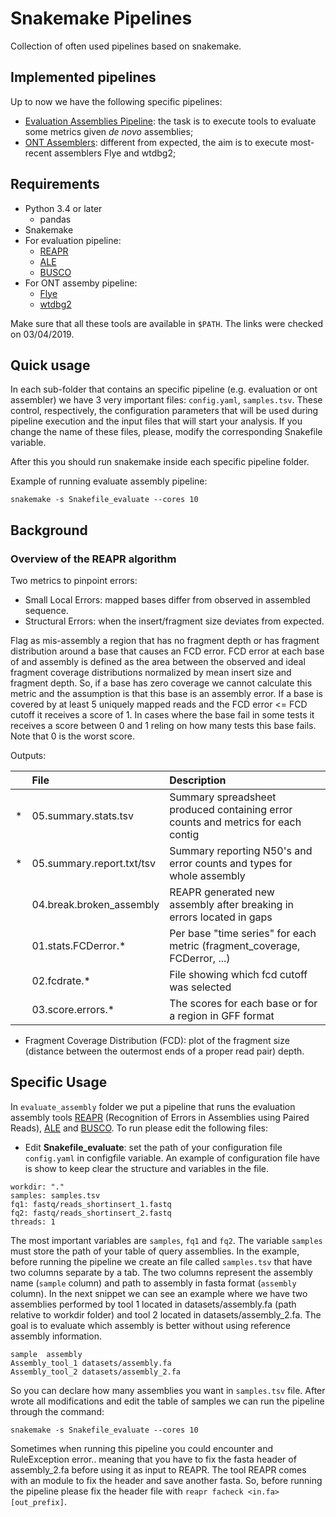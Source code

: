 # Snakemake Pipelines

Collection of often used pipelines based on snakemake.

## Implemented pipelines

Up to now we have the following specific pipelines:

- [Evaluation Assemblies Pipeline](https://github.com/rodtheo/snakemake_pipelines/tree/master/evaluate_assemblies): the task is to execute tools to evaluate some metrics given _de novo_ assemblies;
- [ONT Assemblers](https://github.com/rodtheo/snakemake_pipelines/tree/master/ont_assemblers): different from expected, the aim is to execute most-recent assemblers Flye and wtdbg2;

## Requirements

- Python 3.4 or later
  - pandas
- Snakemake
- For evaluation pipeline:
  - [REAPR](https://www.sanger.ac.uk/science/tools/reapr)
  - [ALE](https://github.com/sc932/ALE)
  - [BUSCO](https://busco.ezlab.org/)
- For ONT assemby pipeline:
  - [Flye](https://github.com/fenderglass/Flye)
  - [wtdbg2](https://github.com/ruanjue/wtdbg2)

Make sure that all these tools are available in `$PATH`. The links were checked on 03/04/2019.

## Quick usage

In each sub-folder that contains an specific pipeline (e.g. evaluation or ont assembler) we have 3 very important files: `config.yaml`, `samples.tsv`. These control, respectively, the configuration parameters that will be used during pipeline execution and the input files that will start your analysis. If you change the name of these files, please, modify the corresponding Snakefile variable.

After this you should run snakemake inside each specific pipeline folder.

Example of running evaluate assembly pipeline:

```{bash}
snakemake -s Snakefile_evaluate --cores 10
```

## Background

### Overview of the REAPR algorithm

Two metrics to pinpoint errors:

- Small Local Errors: mapped bases differ from observed in assembled sequence.
- Structural Errors: when the insert/fragment size deviates from expected.

Flag as mis-assembly a region that has no fragment depth or has fragment distribution around a base that causes an FCD error. FCD error at each base of and assembly is defined as the area between the observed and ideal fragment coverage distributions normalized by mean insert size and fragment depth. So, if a base has zero coverage we cannot calculate this metric and the assumption is that this base is an assembly error. If a base is covered by at least 5 uniquely mapped reads and the FCD error <= FCD cutoff it receives a score of 1. In cases where the base fail in some tests it receives a score between 0 and 1 reling on how many tests this base fails. Note that 0 is the worst score.

Outputs:

|   | File                      | Description                                                                      |
|:--|:--------------------------|:---------------------------------------------------------------------------------|
| * | 05.summary.stats.tsv      | Summary spreadsheet produced containing error counts and metrics for each contig |
| * | 05.summary.report.txt/tsv | Summary reporting N50's and error counts and types for whole assembly            |
|   | 04.break.broken_assembly  | REAPR generated new assembly after breaking in errors located in gaps            |
|   | 01.stats.FCDerror.*       | Per base "time series" for each metric (fragment_coverage, FCDerror, ...)        |
|   | 02.fcdrate.*              | File showing which fcd cutoff was selected                                       |
|   | 03.score.errors.*         | The scores for each base or for a region in GFF format                           |

- Fragment Coverage Distribution (FCD): plot of the fragment size (distance between the outermost ends of a proper read pair) depth.


## Specific Usage

In `evaluate_assembly` folder we put a pipeline that runs the evaluation assembly tools [REAPR](https://doi.org/10.1186/gb-2013-14-5-r47) (Recognition of Errors in Assemblies using Paired Reads), [ALE]() and [BUSCO](). To run please edit the following files:

- Edit **Snakefile_evaluate**: set the path of your configuration file `config.yaml` in configfile variable. An example of configuration file have is show to keep clear the structure and variables in the file.

```{yaml}
workdir: "."
samples: samples.tsv
fq1: fastq/reads_shortinsert_1.fastq
fq2: fastq/reads_shortinsert_2.fastq
threads: 1
```

The most important variables are `samples`, `fq1` and `fq2`. The variable `samples` must store the path of your table of query assemblies. In the example, before running the pipeline we create an file called `samples.tsv` that have two columns separate by a tab. The two columns represent the assembly name (`sample` column) and path to assembly in fasta format (`assembly` column). In the next snippet we can see an example where we have two assemblies performed by tool 1 located in datasets/assembly.fa (path relative to workdir folder) and tool 2 located in datasets/assembly_2.fa. The goal is to evaluate which assembly is better without using reference assembly information.

```
sample	assembly
Assembly_tool_1	datasets/assembly.fa
Assembly_tool_2	datasets/assembly_2.fa
```

So you can declare how many assemblies you want in `samples.tsv` file. After wrote all modifications and edit the table of samples we can run the pipeline through the command:

```
snakemake -s Snakefile_evaluate --cores 10
```

Sometimes when running this pipeline you could encounter and RuleException error.. meaning that you have to fix the fasta header of assembly_2.fa before using it as input to REAPR. The tool REAPR comes with an module to fix the header and save another fasta. So, before running the pipeline please fix the header file with `reapr facheck <in.fa> [out_prefix]`.
